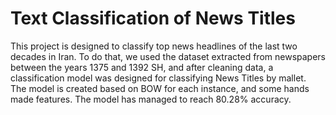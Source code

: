 # Text Classification of News Titles
This project is designed to classify top news headlines of the last two decades in Iran. To do that, we used the dataset extracted from newspapers between the years 1375 and 1392 SH, and after cleaning data, a classification model was designed for classifying News Titles by mallet.<br/>
The model is created based on BOW for each instance, and some hands made features. 
The model has managed to reach 80.28% accuracy.
